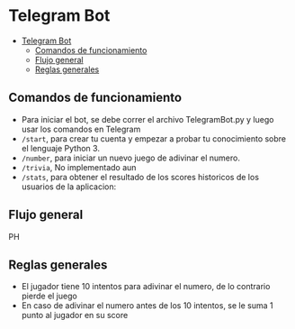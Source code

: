 # Telegram Bot

- [Telegram Bot](#telegram-bot)
  - [Comandos de funcionamiento](#comandos-de-funcionamiento)
  - [Flujo general](#flujo-general)
  - [Reglas generales](#reglas-generales)

## Comandos de funcionamiento

- Para iniciar el bot, se debe correr el archivo TelegramBot.py y luego usar los comandos en Telegram
- `/start`, para crear tu cuenta y empezar a probar tu conocimiento sobre el lenguaje Python 3.
- `/number`, para iniciar un nuevo juego de adivinar el numero.
- `/trivia`, No implementado aun
- `/stats`, para obtener el resultado de los scores historicos de los usuarios de la aplicacion:

## Flujo general

PH

## Reglas generales

- El jugador tiene 10 intentos para adivinar el numero, de lo contrario pierde el juego
- En caso de adivinar el numero antes de los 10 intentos, se le suma 1 punto al jugador en su score

